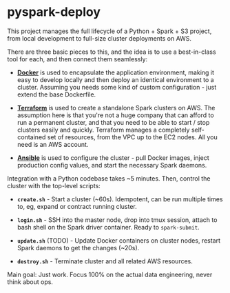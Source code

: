 
# pyspark-deploy

This project manages the full lifecycle of a Python + Spark + S3 project, from local development to full-size cluster deployments on AWS.

There are three basic pieces to this, and the idea is to use a best-in-class tool for each, and then connect them seamlessly:

- [**Docker**](https://www.docker.com/) is used to encapsulate the application environment, making it easy to develop locally and then deploy an identical environment to a cluster. Assuming you needs some kind of custom configuration - just extend the base Dockerfile.

- [**Terraform**](https://www.terraform.io/) is used to create a standalone Spark clusters on AWS. The assumption here is that you're not a huge company that can afford to run a permanent cluster, and that you need to be able to start / stop clusters easily and quickly. Terraform manages a completely self-contained set of resources, from the VPC up to the EC2 nodes. All you need is an AWS account.

- [**Ansible**](https://www.ansible.com/) is used to configure the cluster - pull Docker images, inject production config values, and start the necessary Spark daemons.

Integration with a Python codebase takes ~5 minutes. Then, control the cluster with the top-level scripts:

- **`create.sh`** - Start a cluster (~60s). Idempotent, can be run multiple times to, eg, expand or contract running cluster.

- **`login.sh`** - SSH into the master node, drop into tmux session, attach to bash shell on the Spark driver container. Ready to `spark-submit`.

- **`update.sh`** (TODO) - Update Docker containers on cluster nodes, restart Spark daemons to get the changes (~20s).

- **`destroy.sh`** - Terminate cluster and all related AWS resources.

Main goal: Just work. Focus 100% on the actual data engineering, never think about ops.
